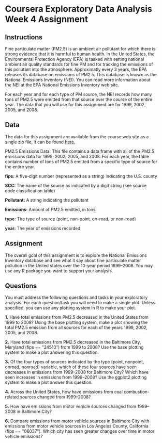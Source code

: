 # Coursera Exploratory Data Analysis Week 4 Assignment

## Instructions

Fine particulate matter (PM2.5) is an ambient air pollutant for which there is strong evidence that it is harmful to human health. In the United States, the Environmental Protection Agency (EPA) is tasked with setting national ambient air quality standards for fine PM and for tracking the emissions of this pollutant into the atmosphere. Approximatly every 3 years, the EPA releases its database on emissions of PM2.5. This database is known as the National Emissions Inventory (NEI). You can read more information about the NEI at the EPA National Emissions Inventory web site.

For each year and for each type of PM source, the NEI records how many tons of PM2.5 were emitted from that source over the course of the entire year. The data that you will use for this assignment are for 1999, 2002, 2005, and 2008.

## Data 
The data for this assignment are available from the course web site as a single zip file, it can be found [here.](https://d396qusza40orc.cloudfront.net/exdata%2Fdata%2FNEI_data.zip)

PM2.5 Emissions Data: This file contains a data frame with all of the PM2.5 emissions data for 1999, 2002, 2005, and 2008. For each year, the table contains number of tons of PM2.5 emitted from a specific type of source for the entire year.

**fips:** A five-digit number (represented as a string) indicating the U.S. county

**SCC:** The name of the source as indicated by a digit string (see source code classification table)

**Pollutant:** A string indicating the pollutant

**Emissions:** Amount of PM2.5 emitted, in tons

**type:** The type of source (point, non-point, on-road, or non-road)

**year:** The year of emissions recorded

## Assignment
The overall goal of this assignment is to explore the National Emissions Inventory database and see what it say about fine particulate matter pollution in the United states over the 10-year period 1999–2008. You may use any R package you want to support your analysis.

## Questions
You must address the following questions and tasks in your exploratory analysis. For each question/task you will need to make a single plot. Unless specified, you can use any plotting system in R to make your plot.

**1.** Have total emissions from PM2.5 decreased in the United States from 1999 to 2008? Using the base plotting system, make a plot showing the total PM2.5 emission from all sources for each of the years 1999, 2002, 2005, and 2008.

**2.** Have total emissions from PM2.5 decreased in the Baltimore City, Maryland (fips == "24510") from 1999 to 2008? Use the base plotting system to make a plot answering this question.

**3.** Of the four types of sources indicated by the type (point, nonpoint, onroad, nonroad) variable, which of these four sources have seen decreases in emissions from 1999–2008 for Baltimore City? Which have seen increases in emissions from 1999–2008? Use the ggplot2 plotting system to make a plot answer this question.

**4.** Across the United States, how have emissions from coal combustion-related sources changed from 1999–2008?

**5.** How have emissions from motor vehicle sources changed from 1999–2008 in Baltimore City?

**6.** Compare emissions from motor vehicle sources in Baltimore City with emissions from motor vehicle sources in Los Angeles County, California (fips == "06037"). Which city has seen greater changes over time in motor vehicle emissions?
